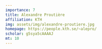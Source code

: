 ```yaml
---
importance: 7
title: Alexandre Proutière
affiliation: KTH
img: assets/img/alexandre-proutiere.jpg
homepage: https://people.kth.se/~alepro/
scholar: g5sya5cAAAAJ
mt: 10
---
```

